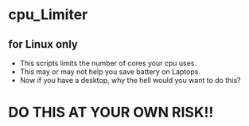 # cpu_Limiter
## for Linux only
- This scripts limits the number of cores your cpu uses.
- This may or may not help you save battery on Laptops.
- Now if you have a desktop, why the hell would you want to do this?
# DO THIS AT YOUR OWN RISK!!

